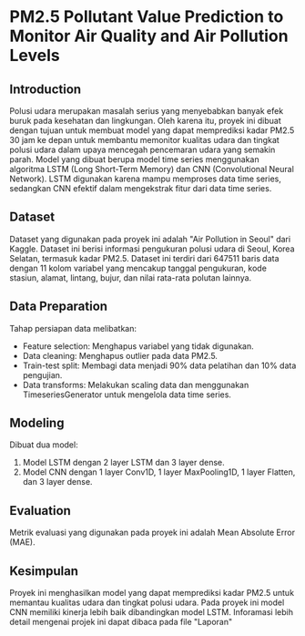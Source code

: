 # PM2.5 Pollutant Value Prediction to Monitor Air Quality and Air Pollution Levels

## Introduction

Polusi udara merupakan masalah serius yang menyebabkan banyak efek buruk pada kesehatan dan lingkungan. Oleh karena itu, proyek ini dibuat dengan tujuan untuk membuat model yang dapat memprediksi kadar PM2.5 30 jam ke depan untuk membantu memonitor kualitas udara dan tingkat polusi udara dalam upaya mencegah pencemaran udara yang semakin parah. Model yang dibuat berupa model time series menggunakan algoritma LSTM (Long Short-Term Memory) dan CNN (Convolutional Neural Network). LSTM digunakan karena mampu memproses data time series, sedangkan CNN efektif dalam mengekstrak fitur dari data time series.

## Dataset

Dataset yang digunakan pada proyek ini adalah "Air Pollution in Seoul" dari Kaggle. Dataset ini berisi informasi pengukuran polusi udara di Seoul, Korea Selatan, termasuk kadar PM2.5. Dataset ini terdiri dari 647511 baris data dengan 11 kolom variabel yang mencakup tanggal pengukuran, kode stasiun, alamat, lintang, bujur, dan nilai rata-rata polutan lainnya.

## Data Preparation

Tahap persiapan data melibatkan:

- Feature selection: Menghapus variabel yang tidak digunakan.
- Data cleaning: Menghapus outlier pada data PM2.5.
- Train-test split: Membagi data menjadi 90% data pelatihan dan 10% data pengujian.
- Data transforms: Melakukan scaling data dan menggunakan TimeseriesGenerator untuk mengelola data time series.

## Modeling

Dibuat dua model:

1. Model LSTM dengan 2 layer LSTM dan 3 layer dense.
2. Model CNN dengan 1 layer Conv1D, 1 layer MaxPooling1D, 1 layer Flatten, dan 3 layer dense.

## Evaluation

Metrik evaluasi yang digunakan pada proyek ini adalah Mean Absolute Error (MAE).

## Kesimpulan

Proyek ini menghasilkan model yang dapat memprediksi kadar PM2.5 untuk memantau kualitas udara dan tingkat polusi udara. Pada proyek ini model CNN memiliki kinerja lebih baik dibandingkan model LSTM. Inforamasi lebih detail mengenai projek ini dapat dibaca pada file "Laporan"
